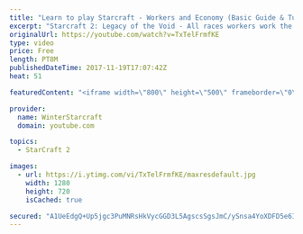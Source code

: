 ```yaml
---
title: "Learn to play Starcraft - Workers and Economy (Basic Guide & Tutorial)"
excerpt: "Starcraft 2: Legacy of the Void - All races workers work the same (mule notwithstanding!)  Wiki on mining: http://wiki.teamliquid.net/starcraft2/Mining_Minerals"
originalUrl: https://youtube.com/watch?v=TxTelFrmfKE
type: video
price: Free
length: PT8M
publishedDateTime: 2017-11-19T17:07:42Z
heat: 51

featuredContent: "<iframe width=\"800\" height=\"500\" frameborder=\"0\" src=\"https://www.youtube.com/embed/TxTelFrmfKE\" allow=\"accelerometer; autoplay; encrypted-media; gyroscope; picture-in-picture\" allowfullscreen></iframe>"

provider:
  name: WinterStarcraft
  domain: youtube.com

topics:
  - StarCraft 2

images:
  - url: https://i.ytimg.com/vi/TxTelFrmfKE/maxresdefault.jpg
    width: 1280
    height: 720
    isCached: true

secured: "A1UeEdgQ+Up5jgc3PuMNRsHkVycGGD3L5AgscsSgsJmC/ySnsa4YoXDFD5e6Ijmji9OL7242G++61CniM1S5A9iqfkXPsKNiuQidz81daOJpEhtjS9ZeDj3sYbLZJ5F0XcNjZSvpCNK+qmlK5U3HBY8fXC2nKb4j7zIr1hSVVLPLIhrP/Woy7zafqNHVnaiYu1dPkR5aU4C5UpThrhZ73sZ22V26P6T/g5q5JWMyJfUJu9jmnhqvP6Q5T+XBnh6gypy6i6TkH/0xDZfzSpQ1xNfABo3OYd4RUFor4RxBPmb6qI/5SyrKRPOMivJqheNo8zi8g6229mSA/LjpNmAP1Pn1LaWLqa4Qhm9KB2Yh9XkCWLyfYG4LcF7NyILPyonnHKUO0IE+OCvE1lZ16VBb5KWTkIoo832DnY2fj3TnxbE=;/VKg6dEF1f729FxSAyilow=="
---
```


